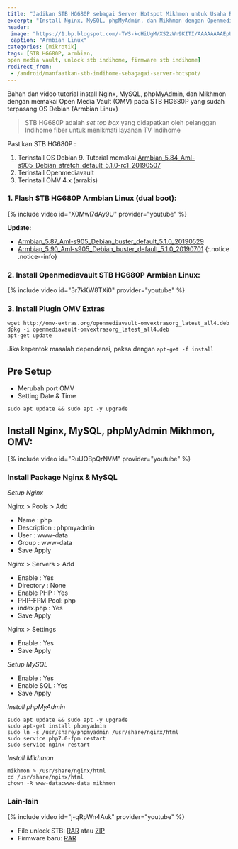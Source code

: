 ```yaml
---
title: "Jadikan STB HG680P sebagai Server Hotspot Mikhmon untuk Usaha RT/RW net"
excerpt: "Install Nginx, MySQL, phpMyAdmin, dan Mikhmon dengan Openmediavault pada STB HG680P yang sudah terpasang OS Debian (Armbian Linux)"
header:
 image: "https://1.bp.blogspot.com/-TWS-kcHiUgM/XS2zWn9KITI/AAAAAAAAEpU/DsXVWIyyApQKCYxeLcvUuL1-pKWHW_8uQCLcBGAs/s0/armbian-linux-ubuntu-bionic-dekstop.jpg"
 caption: "Armbian Linux"
categories: [mikrotik]
tags: [STB HG680P, armbian, 
open media vault, unlock stb indihome, firmware stb indihome]
redirect_from:
 - /android/manfaatkan-stb-indihome-sebagagai-server-hotspot/
---
```

Bahan dan video tutorial install Nginx, MySQL, phpMyAdmin, dan Mikhmon dengan memakai Open Media Vault (OMV) pada STB HG680P yang sudah terpasang OS Debian (Armbian Linux)

> STB HG680P adalah _set top box_ yang didapatkan oleh pelanggan Indihome fiber untuk menikmati layanan TV Indihome

Pastikan STB HG680P :
1. Terinstall OS Debian 9. Tutorial memakai [Armbian_5.84_Aml-s905_Debian_stretch_default_5.1.0-rc1_20190507](https://yadi.sk/d/pHxaRAs-tZiei/5.84/S9xxx/Armbian_5.84_Aml-s905_Debian_stretch_default_5.1.0-rc1_20190507.img.xz)
2. Terinstall Openmediavault
3. Terinstall OMV 4.x (arrakis)

### 1. Flash STB HG680P Armbian Linux (dual boot):

{% include video id="X0Mwl7dAy9U" provider="youtube" %}

**Update:**
- [Armbian_5.87_Aml-s905_Debian_buster_default_5.1.0_20190529](https://yadi.sk/d/pHxaRAs-tZiei/5.87/s9xxx/Armbian_5.87_Aml-s905_Debian_buster_default_5.1.0_20190529.img.xz)
- [Armbian_5.90_Aml-s905_Debian_buster_default_5.1.0_20190701](https://yadi.sk/d/pHxaRAs-tZiei/5.90/s9xxx/default/Armbian_5.90_Aml-s905_Debian_buster_default_5.1.0_20190701.img.xz)
{:.notice .notice--info}

### 2. Install Openmediavault STB HG680P Armbian Linux:

{% include video id="3r7kKW8TXi0" provider="youtube" %}

### 3. Install Plugin OMV Extras

```terminal
wget http://omv-extras.org/openmediavault-omvextrasorg_latest_all4.deb
dpkg -i openmediavault-omvextrasorg_latest_all4.deb
apt-get update
```
Jika kepentok masalah dependensi, paksa dengan `apt-get -f install`

## Pre Setup

- Merubah port OMV
- Setting Date & Time

```terminal
sudo apt update && sudo apt -y upgrade
```

## Install Nginx, MySQL, phpMyAdmin Mikhmon, OMV:

{% include video id="RuUOBpQrNVM" provider="youtube" %}
	
### Install Package Nginx & MySQL

_Setup Nginx_

Nginx > Pools > Add

- Name		: php
- Description	: phpmyadmin
- User		: www-data
- Group		: www-data
- Save Apply

Nginx > Servers > Add

- Enable		: Yes
- Directory	: None 
- Enable PHP	: Yes
- PHP-FPM Pool: php
- index.php	: Yes
- Save Apply

Nginx > Settings

- Enable		: Yes
- Save Apply

_Setup MySQL_

- Enable 		: Yes
- Enable SQL 	: Yes
- Save Apply		
	
_Install phpMyAdmin_

```terminal
sudo apt update && sudo apt -y upgrade	  
sudo apt-get install phpmyadmin
sudo ln -s /usr/share/phpmyadmin /usr/share/nginx/html
sudo service php7.0-fpm restart
sudo service nginx restart
```

_Install Mikhmon_

```terminal
mikhmon > /usr/share/nginx/html
cd /usr/share/nginx/html
chown -R www-data:www-data mikhmon
```
### Lain-lain

{% include video id="j-qRpWn4Auk" provider="youtube" %}

- File unlock STB: [RAR](https://mi.knoacc.org/dl/drive?id=1Fkey7A6jFbEmGW3mnHe7AiWUOXhXCT9s&name=Dhttps://drive.google.com/file/d/1T36eheSwRPcaOt3AVdScmeeLMsz58p82&name=Download&sizeownload&size=543M) atau [ZIP](
https://mi.knoacc.org/dl/drive?id=1T36eheSwRPcaOt3AVdScmeeLMsz58p82&name=Download&size=505M)
- Firmware baru: [RAR](https://mi.knoacc.org/dl/drive?id=1w06AQ5J5LWQWen7EO1Rs5xfZb5RVIVkJ&name=Download&size=881M)
